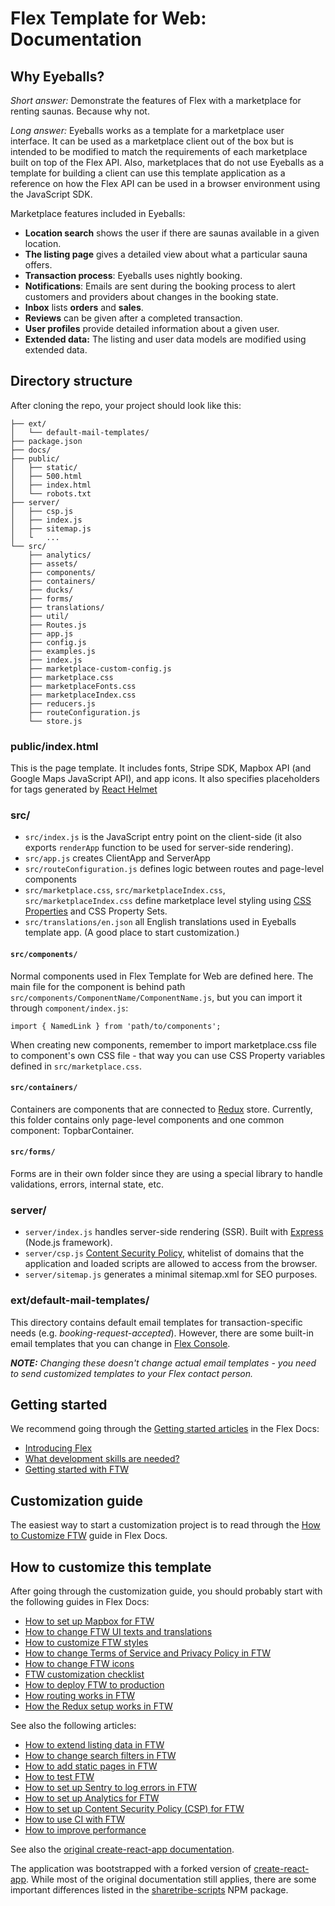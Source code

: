# Flex Template for Web: Documentation

## Why Eyeballs?

_Short answer:_ Demonstrate the features of Flex with a marketplace for renting saunas. Because why
not.

_Long answer:_ Eyeballs works as a template for a marketplace user interface. It can be used as a
marketplace client out of the box but is intended to be modified to match the requirements of each
marketplace built on top of the Flex API. Also, marketplaces that do not use Eyeballs as a template
for building a client can use this template application as a reference on how the Flex API can be
used in a browser environment using the JavaScript SDK.

Marketplace features included in Eyeballs:

- **Location search** shows the user if there are saunas available in a given location.
- **The listing page** gives a detailed view about what a particular sauna offers.
- **Transaction process**: Eyeballs uses nightly booking.
- **Notifications**: Emails are sent during the booking process to alert customers and providers
  about changes in the booking state.
- **Inbox** lists **orders** and **sales**.
- **Reviews** can be given after a completed transaction.
- **User profiles** provide detailed information about a given user.
- **Extended data:** The listing and user data models are modified using extended data.

## Directory structure

After cloning the repo, your project should look like this:

```
├── ext/
│   └── default-mail-templates/
├── package.json
├── docs/
├── public/
│   ├── static/
│   ├── 500.html
│   ├── index.html
│   └── robots.txt
├── server/
│   ├── csp.js
│   ├── index.js
│   ├── sitemap.js
│   └   ...
└── src/
    ├── analytics/
    ├── assets/
    ├── components/
    ├── containers/
    ├── ducks/
    ├── forms/
    ├── translations/
    ├── util/
    ├── Routes.js
    ├── app.js
    ├── config.js
    ├── examples.js
    ├── index.js
    ├── marketplace-custom-config.js
    ├── marketplace.css
    ├── marketplaceFonts.css
    ├── marketplaceIndex.css
    ├── reducers.js
    ├── routeConfiguration.js
    └── store.js
```

### public/index.html

This is the page template. It includes fonts, Stripe SDK, Mapbox API (and Google Maps JavaScript
API), and app icons. It also specifies placeholders for tags generated by
[React Helmet](https://github.com/nfl/react-helmet)

### src/

- `src/index.js` is the JavaScript entry point on the client-side (it also exports `renderApp`
  function to be used for server-side rendering).
- `src/app.js` creates ClientApp and ServerApp
- `src/routeConfiguration.js` defines logic between routes and page-level components
- `src/marketplace.css`, `src/marketplaceIndex.css`, `src/marketplaceIndex.css` define marketplace
  level styling using [CSS Properties](http://cssnext.io/features/#custom-properties-var) and CSS
  Property Sets.
- `src/translations/en.json` all English translations used in Eyeballs template app. (A good place
  to start customization.)

#### `src/components/`

Normal components used in Flex Template for Web are defined here. The main file for the component is
behind path `src/components/ComponentName/ComponentName.js`, but you can import it through
`component/index.js`:

`import { NamedLink } from 'path/to/components';`

When creating new components, remember to import marketplace.css file to component's own CSS file -
that way you can use CSS Property variables defined in `src/marketplace.css`.

#### `src/containers/`

Containers are components that are connected to [Redux](https://redux.js.org/) store. Currently,
this folder contains only page-level components and one common component: TopbarContainer.

#### `src/forms/`

Forms are in their own folder since they are using a special library to handle validations, errors,
internal state, etc.

### server/

- `server/index.js` handles server-side rendering (SSR). Built with [Express](http://expressjs.com)
  (Node.js framework).
- `server/csp.js` [Content Security Policy](https://content-security-policy.com), whitelist of
  domains that the application and loaded scripts are allowed to access from the browser.
- `server/sitemap.js` generates a minimal sitemap.xml for SEO purposes.

### ext/default-mail-templates/

This directory contains default email templates for transaction-specific needs (e.g.
_booking-request-accepted_). However, there are some built-in email templates that you can change in
[Flex Console](http://flex-console.sharetribe.com/email-templates/email-changed).

_**NOTE:** Changing these doesn't change actual email templates - you need to send customized
templates to your Flex contact person._

## Getting started

We recommend going through the
[Getting started articles](https://www.sharetribe.com/docs/background/getting-started/) in the Flex
Docs:

- [Introducing Flex](https://www.sharetribe.com/docs/background/introducing-flex/)
- [What development skills are needed?](https://www.sharetribe.com/docs/background/development-skills/)
- [Getting started with FTW](https://www.sharetribe.com/docs/tutorials/getting-started-with-ftw/)

## Customization guide

The easiest way to start a customization project is to read through the
[How to Customize FTW](https://www.sharetribe.com/docs/guides/how-to-customize-ftw/) guide in Flex
Docs.

## How to customize this template

After going through the customization guide, you should probably start with the following guides in
Flex Docs:

- [How to set up Mapbox for FTW](https://www.sharetribe.com/docs/guides/how-to-set-up-mapbox-for-ftw/)
- [How to change FTW UI texts and translations](https://www.sharetribe.com/docs/guides/how-to-change-ftw-ui-texts-and-translations/)
- [How to customize FTW styles](https://www.sharetribe.com/docs/guides/how-to-customize-ftw-styles/)
- [How to change Terms of Service and Privacy Policy in FTW](https://www.sharetribe.com/docs/guides/how-to-change-tos-and-privacy-policy-in-ftw/)
- [How to change FTW icons](https://www.sharetribe.com/docs/guides/how-to-change-ftw-icons/)
- [FTW customization checklist](https://www.sharetribe.com/docs/guides/ftw-customization-checklist/)
- [How to deploy FTW to production](https://www.sharetribe.com/docs/guides/how-to-deploy-ftw-to-production/)
- [How routing works in FTW](https://www.sharetribe.com/docs/background/ftw-routing/)
- [How the Redux setup works in FTW](https://www.sharetribe.com/docs/background/ftw-redux/)

See also the following articles:

- [How to extend listing data in FTW](https://www.sharetribe.com/docs/guides/how-to-extend-listing-data-in-ftw/)
- [How to change search filters in FTW](https://www.sharetribe.com/docs/guides/how-to-change-search-filters-in-ftw/)
- [How to add static pages in FTW](https://www.sharetribe.com/docs/guides/how-to-add-static-pages-in-ftw/)
- [How to test FTW](https://www.sharetribe.com/docs/guides/how-to-test-ftw/)
- [How to set up Sentry to log errors in FTW](https://www.sharetribe.com/docs/guides/how-to-set-up-sentry-to-log-errors-in-ftw/)
- [How to set up Analytics for FTW](https://www.sharetribe.com/docs/guides/how-to-set-up-analytics-for-ftw/)
- [How to set up Content Security Policy (CSP) for FTW](https://www.sharetribe.com/docs/guides/how-to-set-up-csp-for-ftw/)
- [How to use CI with FTW](https://www.sharetribe.com/docs/guides/how-to-use-ci-with-ftw/)
- [How to improve performance](https://www.sharetribe.com/docs/guides/how-to-improve-performance/)

See also the
[original create-react-app documentation](https://github.com/sharetribe/create-react-app/blob/master/packages/react-scripts/template/README.md).

The application was bootstrapped with a forked version of
[create-react-app](https://github.com/facebookincubator/create-react-app). While most of the
original documentation still applies, there are some important differences listed in the
[sharetribe-scripts](https://www.npmjs.com/package/sharetribe-scripts) NPM package.

